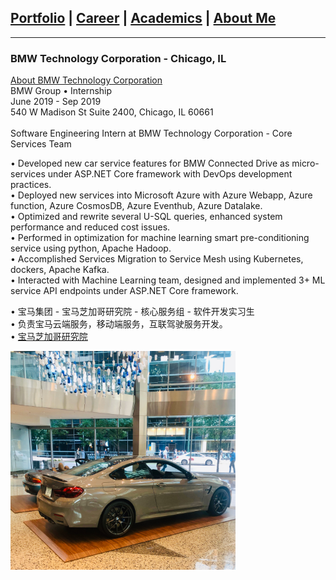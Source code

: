 ## [Portfolio](https://yizhuowu.github.io/) | [Career](https://yizhuowu.github.io/career) | [Academics](https://yizhuowu.github.io/academics) | [About Me](https://yizhuowu.github.io/about)
---

### BMW Technology Corporation - Chicago, IL

[About BMW Technology Corporation](https://www.bmwgroup.jobs/us-old/en/location/location-chicago.html#ace-1125069962)<br>
BMW Group • Internship<br>
June 2019 - Sep 2019<br>
540 W Madison St Suite 2400, Chicago, IL 60661<br>
<br>
Software Engineering Intern at BMW Technology Corporation - Core Services Team<br>

• Developed new car service features for BMW Connected Drive as micro-services under ASP.NET Core framework with DevOps
development practices.<br>
• Deployed new services into Microsoft Azure with Azure Webapp, Azure function, Azure CosmosDB, Azure Eventhub, Azure Datalake.<br>
• Optimized and rewrite several U-SQL queries, enhanced system performance and reduced cost issues.<br>
• Performed in optimization for machine learning smart pre-conditioning service using python, Apache Hadoop.<br>
• Accomplished Services Migration to Service Mesh using Kubernetes, dockers, Apache Kafka.<br>
• Interacted with Machine Learning team, designed and implemented 3+ ML service API endpoints under ASP.NET Core framework.<br>

• 宝马集团 - 宝马芝加哥研究院 - 核心服务组 - 软件开发实习生<br>
• 负责宝马云端服务，移动端服务，互联驾驶服务开发。<br>
• [宝马芝加哥研究院](https://www.bmwgroup.jobs/us-old/en/location/location-chicago.html#ace-1125069962)<br>

<img src="images/career/bmw/bmw1.jpeg" width="360" height="350"/><br>